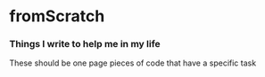# fromScratch

### Things I write to help me in my life

These should be one page pieces of code that have a specific task
